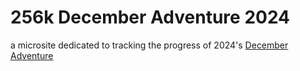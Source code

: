 # 256k December Adventure 2024

a microsite dedicated to tracking the progress of 2024's [December Adventure](https://eli.li/december-adventure)

